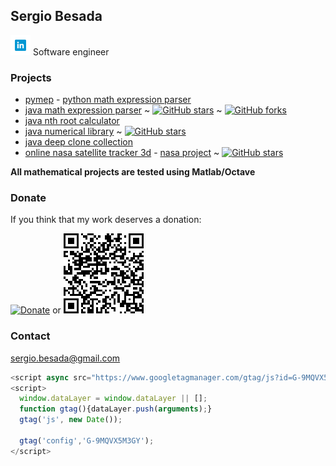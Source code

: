 ## Sergio Besada

[<img src="LinkedinIcon.png">](https://www.linkedin.com/in/sergiobesada/) Software engineer
### Projects
 - [pymep](https://pypi.org/project/pymep/) - [python math expression parser](https://github.com/sbesada/python.math.expression.parser.pymep)
 - [java math expression parser](https://github.com/sbesada/java.math.expression.parser) ~ [![GitHub stars](https://img.shields.io/github/stars/sbesada/java.math.expression.parser.svg?style=social&label=Star&maxAge=2592000)](https://github.com/sbesada/java.math.expression.parser/stargazers/) ~ [![GitHub forks](https://img.shields.io/github/forks/sbesada/java.math.expression.parser.svg?style=social&label=Fork&maxAge=2592000)](https://GitHub.com/sbesada/java.math.expression.parser/network/)
 - [java nth root calculator](https://github.com/sbesada/java.nth.root.calculator.git)
 - [java numerical library](https://github.com/sbesada/java.math.numerical.library) ~ [![GitHub stars](https://img.shields.io/github/stars/sbesada/java.math.numerical.library.svg?style=social&label=Star&maxAge=2592000)](https://github.com/sbesada/java.math.numerical.library/stargazers/)
 - [java deep clone collection](https://github.com/sbesada/java.deep.clone.collection)
 - [online nasa satellite tracker 3d](https://sbesada.github.io/online.nasa.satellite.tracker.3d/) - [nasa project](https://github.com/sbesada/online.nasa.satellite.tracker.3d) ~ [![GitHub stars](https://img.shields.io/github/stars/sbesada/online.nasa.satellite.tracker.3d.svg?style=social&label=Star&maxAge=2592000)](https://github.com/sbesada/online.nasa.satellite.tracker.3d/stargazers/)

 
 **All mathematical projects are tested using Matlab/Octave**
 

### Donate

If you think that my work deserves a donation:

[![Donate](https://www.paypalobjects.com/en_US/ES/i/btn/btn_donateCC_LG.gif)](https://www.paypal.com/cgi-bin/webscr?cmd=_s-xclick&hosted_button_id=H2CQS6ZAFUT9Q&source=url)  or ![Donate](CodigoQR.png)





### Contact

sergio.besada@gmail.com


<!-- Global site tag (gtag.js) - Google Analytics -->
```javascript
<script async src="https://www.googletagmanager.com/gtag/js?id=G-9MQVX5M3GY"></script>
<script>
  window.dataLayer = window.dataLayer || [];
  function gtag(){dataLayer.push(arguments);}
  gtag('js', new Date());

  gtag('config','G-9MQVX5M3GY');
</script>
```
